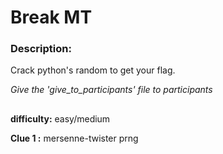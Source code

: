 # Break MT

### Description:

Crack python's random to get your flag.


*Give the 'give_to_participants' file to participants*

##

__difficulty:__ easy/medium

__Clue 1 :__ mersenne-twister prng